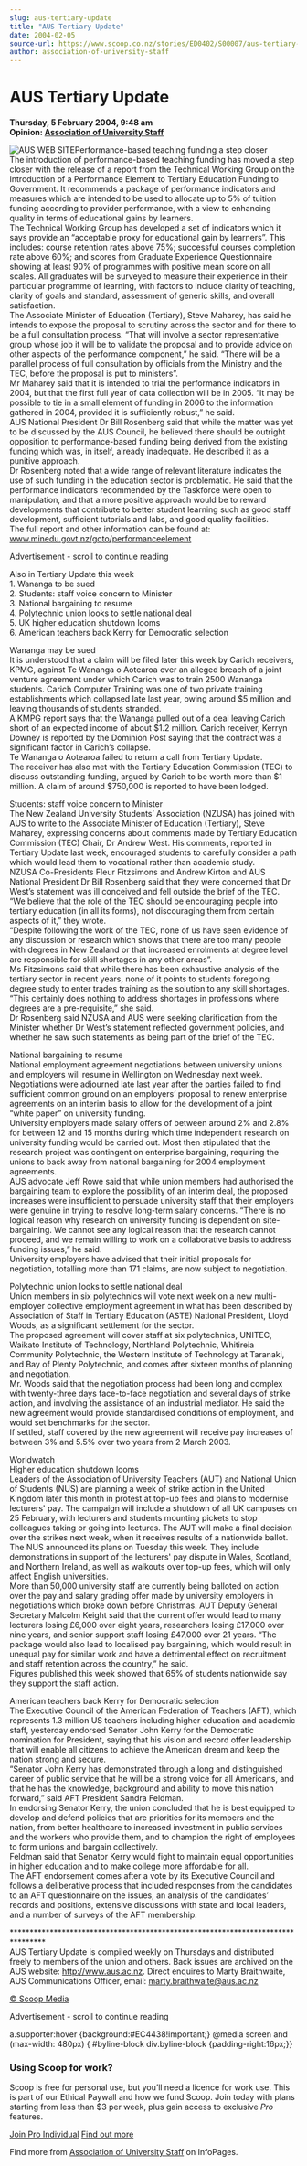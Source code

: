 ```yaml
---
slug: aus-tertiary-update
title: "AUS Tertiary Update"
date: 2004-02-05
source-url: https://www.scoop.co.nz/stories/ED0402/S00007/aus-tertiary-update.htm
author: association-of-university-staff
---
```

AUS Tertiary Update
===================

**Thursday, 5 February 2004, 9:48 am**  
**Opinion: [Association of University Staff](https://info.scoop.co.nz/Association_of_University_Staff)**

![AUS WEB SITE](http://www.aus.ac.nz/pictures/logo.gif)Performance-based teaching funding a step closer  
The introduction of performance-based teaching funding has moved a step closer with the release of a report from the Technical Working Group on the Introduction of a Performance Element to Tertiary Education Funding to Government. It recommends a package of performance indicators and measures which are intended to be used to allocate up to 5% of tuition funding according to provider performance, with a view to enhancing quality in terms of educational gains by learners.  
The Technical Working Group has developed a set of indicators which it says provide an “acceptable proxy for educational gain by learners”. This includes: course retention rates above 75%; successful courses completion rate above 60%; and scores from Graduate Experience Questionnaire showing at least 90% of programmes with positive mean score on all scales. All graduates will be surveyed to measure their experience in their particular programme of learning, with factors to include clarity of teaching, clarity of goals and standard, assessment of generic skills, and overall satisfaction.  
The Associate Minister of Education (Tertiary), Steve Maharey, has said he intends to expose the proposal to scrutiny across the sector and for there to be a full consultation process. “That will involve a sector representative group whose job it will be to validate the proposal and to provide advice on other aspects of the performance component,” he said. “There will be a parallel process of full consultation by officials from the Ministry and the TEC, before the proposal is put to ministers”.  
Mr Maharey said that it is intended to trial the performance indicators in 2004, but that the first full year of data collection will be in 2005. “It may be possible to tie in a small element of funding in 2006 to the information gathered in 2004, provided it is sufficiently robust,” he said.  
AUS National President Dr Bill Rosenberg said that while the matter was yet to be discussed by the AUS Council, he believed there should be outright opposition to performance-based funding being derived from the existing funding which was, in itself, already inadequate. He described it as a punitive approach.  
Dr Rosenberg noted that a wide range of relevant literature indicates the use of such funding in the education sector is problematic. He said that the performance indicators recommended by the Taskforce were open to manipulation, and that a more positive approach would be to reward developments that contribute to better student learning such as good staff development, sufficient tutorials and labs, and good quality facilities.  
The full report and other information can be found at: www.minedu.govt.nz/goto/performanceelement

Advertisement - scroll to continue reading





Also in Tertiary Update this week  
1\. Wananga to be sued  
2\. Students: staff voice concern to Minister  
3\. National bargaining to resume  
4\. Polytechnic union looks to settle national deal  
5\. UK higher education shutdown looms  
6\. American teachers back Kerry for Democratic selection

Wananga may be sued  
It is understood that a claim will be filed later this week by Carich receivers, KPMG, against Te Wananga o Aotearoa over an alleged breach of a joint venture agreement under which Carich was to train 2500 Wananga students. Carich Computer Training was one of two private training establishments which collapsed late last year, owing around $5 million and leaving thousands of students stranded.  
A KMPG report says that the Wananga pulled out of a deal leaving Carich short of an expected income of about $1.2 million. Carich receiver, Kerryn Downey is reported by the Dominion Post saying that the contract was a significant factor in Carich’s collapse.  
Te Wananga o Aotearoa failed to return a call from Tertiary Update.  
The receiver has also met with the Tertiary Education Commission (TEC) to discuss outstanding funding, argued by Carich to be worth more than $1 million. A claim of around $750,000 is reported to have been lodged.

Students: staff voice concern to Minister  
The New Zealand University Students’ Association (NZUSA) has joined with AUS to write to the Associate Minister of Education (Tertiary), Steve Maharey, expressing concerns about comments made by Tertiary Education Commission (TEC) Chair, Dr Andrew West. His comments, reported in Tertiary Update last week, encouraged students to carefully consider a path which would lead them to vocational rather than academic study.  
NZUSA Co-Presidents Fleur Fitzsimons and Andrew Kirton and AUS National President Dr Bill Rosenberg said that they were concerned that Dr West’s statement was ill conceived and fell outside the brief of the TEC. “We believe that the role of the TEC should be encouraging people into tertiary education (in all its forms), not discouraging them from certain aspects of it,” they wrote.  
“Despite following the work of the TEC, none of us have seen evidence of any discussion or research which shows that there are too many people with degrees in New Zealand or that increased enrolments at degree level are responsible for skill shortages in any other areas”.  
Ms Fitzsimons said that while there has been exhaustive analysis of the tertiary sector in recent years, none of it points to students foregoing degree study to enter trades training as the solution to any skill shortages. “This certainly does nothing to address shortages in professions where degrees are a pre-requisite,” she said.  
Dr Rosenberg said NZUSA and AUS were seeking clarification from the Minister whether Dr West’s statement reflected government policies, and whether he saw such statements as being part of the brief of the TEC.

National bargaining to resume  
National employment agreement negotiations between university unions and employers will resume in Wellington on Wednesday next week. Negotiations were adjourned late last year after the parties failed to find sufficient common ground on an employers’ proposal to renew enterprise agreements on an interim basis to allow for the development of a joint “white paper” on university funding.  
University employers made salary offers of between around 2% and 2.8% for between 12 and 15 months during which time independent research on university funding would be carried out. Most then stipulated that the research project was contingent on enterprise bargaining, requiring the unions to back away from national bargaining for 2004 employment agreements.  
AUS advocate Jeff Rowe said that while union members had authorised the bargaining team to explore the possibility of an interim deal, the proposed increases were insufficient to persuade university staff that their employers were genuine in trying to resolve long-term salary concerns. “There is no logical reason why research on university funding is dependent on site-bargaining. We cannot see any logical reason that the research cannot proceed, and we remain willing to work on a collaborative basis to address funding issues,” he said.  
University employers have advised that their initial proposals for negotiation, totalling more than 171 claims, are now subject to negotiation.

Polytechnic union looks to settle national deal  
Union members in six polytechnics will vote next week on a new multi-employer collective employment agreement in what has been described by Association of Staff in Tertiary Education (ASTE) National President, Lloyd Woods, as a significant settlement for the sector.  
The proposed agreement will cover staff at six polytechnics, UNITEC, Waikato Institute of Technology, Northland Polytechnic, Whitireia Community Polytechnic, the Western Institute of Technology at Taranaki, and Bay of Plenty Polytechnic, and comes after sixteen months of planning and negotiation.  
Mr. Woods said that the negotiation process had been long and complex with twenty-three days face-to-face negotiation and several days of strike action, and involving the assistance of an industrial mediator. He said the new agreement would provide standardised conditions of employment, and would set benchmarks for the sector.  
If settled, staff covered by the new agreement will receive pay increases of between 3% and 5.5% over two years from 2 March 2003.

Worldwatch  
Higher education shutdown looms  
Leaders of the Association of University Teachers (AUT) and National Union of Students (NUS) are planning a week of strike action in the United Kingdom later this month in protest at top-up fees and plans to modernise lecturers' pay. The campaign will include a shutdown of all UK campuses on 25 February, with lecturers and students mounting pickets to stop colleagues taking or going into lectures. The AUT will make a final decision over the strikes next week, when it receives results of a nationwide ballot.  
The NUS announced its plans on Tuesday this week. They include demonstrations in support of the lecturers' pay dispute in Wales, Scotland, and Northern Ireland, as well as walkouts over top-up fees, which will only affect English universities.  
More than 50,000 university staff are currently being balloted on action over the pay and salary grading offer made by university employers in negotiations which broke down before Christmas. AUT Deputy General Secretary Malcolm Keight said that the current offer would lead to many lecturers losing £6,000 over eight years, researchers losing £17,000 over nine years, and senior support staff losing £47,000 over 21 years. “The package would also lead to localised pay bargaining, which would result in unequal pay for similar work and have a detrimental effect on recruitment and staff retention across the country,” he said.  
Figures published this week showed that 65% of students nationwide say they support the staff action.

American teachers back Kerry for Democratic selection  
The Executive Council of the American Federation of Teachers (AFT), which represents 1.3 million US teachers including higher education and academic staff, yesterday endorsed Senator John Kerry for the Democratic nomination for President, saying that his vision and record offer leadership that will enable all citizens to achieve the American dream and keep the nation strong and secure.  
“Senator John Kerry has demonstrated through a long and distinguished career of public service that he will be a strong voice for all Americans, and that he has the knowledge, background and ability to move this nation forward,” said AFT President Sandra Feldman.  
In endorsing Senator Kerry, the union concluded that he is best equipped to develop and defend policies that are priorities for its members and the nation, from better healthcare to increased investment in public services and the workers who provide them, and to champion the right of employees to form unions and bargain collectively.  
Feldman said that Senator Kerry would fight to maintain equal opportunities in higher education and to make college more affordable for all.  
The AFT endorsement comes after a vote by its Executive Council and follows a deliberative process that included responses from the candidates to an AFT questionnaire on the issues, an analysis of the candidates’ records and positions, extensive discussions with state and local leaders, and a number of surveys of the AFT membership.

\*\*\*\*\*\*\*\*\*\*\*\*\*\*\*\*\*\*\*\*\*\*\*\*\*\*\*\*\*\*\*\*\*\*\*\*\*\*\*\*\*\*\*\*\*\*\*\*\*\*\*\*\*\*\*\*\*\*\*\*\*\*\*\*\*\*\*\*\*\*\*\*\*\*\*\*\*\*\*\*  
AUS Tertiary Update is compiled weekly on Thursdays and distributed freely to members of the union and others. Back issues are archived on the AUS website: http://www.aus.ac.nz. Direct enquires to Marty Braithwaite, AUS Communications Officer, email: marty.braithwaite@aus.ac.nz

[© Scoop Media](http://www.scoop.co.nz/about/terms.html)  

Advertisement - scroll to continue reading



a.supporter:hover {background:#EC4438!important;} @media screen and (max-width: 480px) { #byline-block div.byline-block {padding-right:16px;}}

### Using Scoop for work?

Scoop is free for personal use, but you’ll need a licence for work use. This is part of our Ethical Paywall and how we fund Scoop. Join today with plans starting from less than $3 per week, plus gain access to exclusive _Pro_ features.  
  
[Join Pro Individual](https://pro.scoop.co.nz/Individual/?from=ProIn24) [Find out more](https://pro.scoop.co.nz/using-scoop-for-work/?from=ProIn24)

Find more from [Association of University Staff](https://info.scoop.co.nz/Association_of_University_Staff) on InfoPages.
